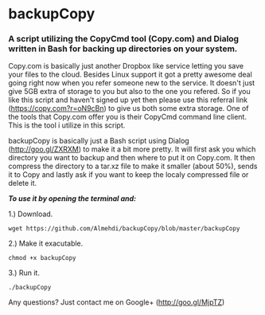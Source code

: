 backupCopy
==========

### A script utilizing the CopyCmd tool (Copy.com) and Dialog written in Bash for backing up directories on your system. ###


Copy.com is basically just another Dropbox like service letting you save your files to the cloud. Besides Linux support it got a pretty awesome deal going right now when you refer
someone new to the service. It doesn't just give 5GB extra of storage to you but also to the one you refered. So if you like this script and haven't signed up yet then please use 
this referral link (https://copy.com?r=oN9cBn) to give us both some extra storage. One of the tools that Copy.com offer you is their CopyCmd command line client. This is the tool 
i utilize in this script. 

backupCopy is basically just a Bash script using Dialog (http://goo.gl/ZXRXM) to make it a bit more pretty. It will first ask you which directory you want to backup and then where 
to put it on Copy.com. It then compress the directory to a tar.xz file to make it smaller (about 50%), sends it to Copy and lastly ask if you want to keep the localy compressed 
file or delete it.

***To use it by opening the terminal and:***

1.) Download. 

```wget https://github.com/Almehdi/backupCopy/blob/master/backupCopy```

2.) Make it exacutable. 

```chmod +x backupCopy```

3.) Run it. 

``` ./backupCopy ```

Any questions? Just contact me on Google+ (http://goo.gl/MjpTZ)
